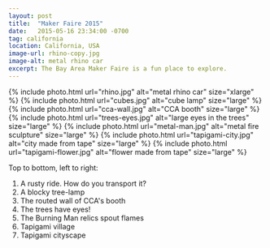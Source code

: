 ```yaml
---
layout: post
title:  "Maker Faire 2015"
date:   2015-05-16 23:34:00 -0700
tag: california
location: California, USA
image-url: rhino-copy.jpg
image-alt: metal rhino car
excerpt: The Bay Area Maker Faire is a fun place to explore.
---
```

<div class='img-gallery'>
{% include photo.html url="rhino.jpg" alt="metal rhino car" size="xlarge" %}
{% include photo.html url="cubes.jpg" alt="cube lamp" size="large" %}
{% include photo.html url="cca-wall.jpg" alt="CCA booth" size="large" %}
{% include photo.html url="trees-eyes.jpg" alt="large eyes in the trees" size="large" %}
{% include photo.html url="metal-man.jpg" alt="metal fire sculpture" size="large" %}
{% include photo.html url="tapigami-city.jpg" alt="city made from tape" size="large" %}
{% include photo.html url="tapigami-flower.jpg" alt="flower made from tape" size="large" %}
</div>

Top to bottom, left to right:

1. A rusty ride. How do you transport it?
2. A blocky tree-lamp
3. The routed wall of CCA's booth
4. The trees have eyes!
5. The Burning Man relics spout flames
6. Tapigami village
7. Tapigami cityscape
